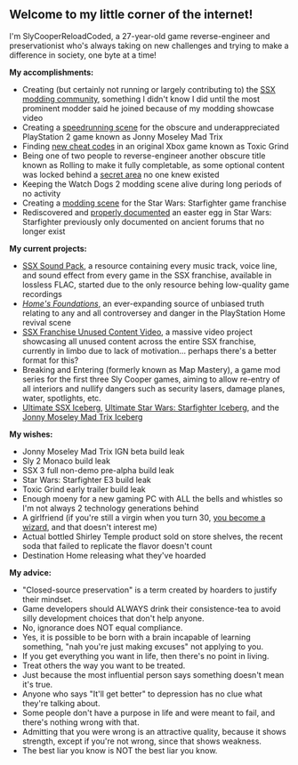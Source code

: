 ## Welcome to my little corner of the internet!

I'm SlyCooperReloadCoded, a 27-year-old game reverse-engineer and preservationist who's always taking on new challenges and trying to make a difference in society, one byte at a time!

**My accomplishments:**

- Creating (but certainly not running or largely contributing to) the [SSX modding community](https://discord.gg/Qkn3NPKZGu
), something I didn't know I did until the most prominent modder said he joined because of my modding showcase video
- Creating a [speedrunning scene](https://discord.gg/aHA8DTyuNZ) for the obscure and underappreciated PlayStation 2 game known as Jonny Moseley Mad Trix
- Finding [new cheat codes](https://youtu.be/9EXoN8oh_4Y?t=1151) in an original Xbox game known as Toxic Grind
- Being one of two people to reverse-engineer another obscure title known as Rolling to make it fully completable, as some optional content was locked behind a [secret area](https://www.youtube.com/watch?v=Ogu1ha7FNBY) no one knew existed
- Keeping the Watch Dogs 2 modding scene alive during long periods of no activity
- Creating a [modding scene](https://discord.gg/vCwqfSzrr9) for the Star Wars: Starfighter game franchise
- Rediscovered and [properly documented](https://www.youtube.com/watch?v=RSXAPz7SmIs) an easter egg in Star Wars: Starfighter previously only documented on ancient forums that no longer exist

**My current projects:**

- [SSX Sound Pack](https://gist.github.com/SlyCooperReloadCoded/b89a1e4ae346c75ffba0e92b608b9f01), a resource containing every music track, voice line, and sound effect from every game in the SSX franchise, available in lossless FLAC, started due to the only resource behing low-quality game recordings
- *[Home's Foundations](https://gist.github.com/SlyCooperReloadCoded/6fcf2b07e9fce62aeedd0bd8b2bd1df9)*, an ever-expanding source of unbiased truth relating to any and all controversey and danger in the PlayStation Home revival scene
- [SSX Franchise Unused Content Video](https://www.youtube.com/watch?v=_bt_NIiDekg), a massive video project showcasing all unused content across the entire SSX franchise, currently in limbo due to lack of motivation... perhaps there's a better format for this?
- Breaking and Entering (formerly known as Map Mastery), a game mod series for the first three Sly Cooper games, aiming to allow re-entry of all interiors and nullify dangers such as security lasers, damage planes, water, spotlights, etc.
- [Ultimate SSX Iceberg](https://icebergcharts.com/i/Ultimate_SSX), [Ultimate Star Wars: Starfighter Iceberg](https://icebergcharts.com/i/Ultimate_Star_Wars_Starfighter), and the [Jonny Moseley Mad Trix Iceberg](https://icebergcharts.com/i/Jonny_Moseley_Mad_Trix)

**My wishes:**

- Jonny Moseley Mad Trix IGN beta build leak
- Sly 2 Monaco build leak
- SSX 3 full non-demo pre-alpha build leak
- Star Wars: Starfighter E3 build leak
- Toxic Grind early trailer build leak
- Enough moeny for a new gaming PC with ALL the bells and whistles so I'm not always 2 technology generations behind
- A girlfriend (if you're still a virgin when you turn 30, [you become a wizard](https://youtu.be/qRWgfbCm5ho?t=95), and that doesn't interest me)
- Actual bottled Shirley Temple product sold on store shelves, the recent soda that failed to replicate the flavor doesn't count
- Destination Home releasing what they've hoarded

**My advice:**

- "Closed-source preservation" is a term created by hoarders to justify their mindset.
- Game developers should ALWAYS drink their consistence-tea to avoid silly development choices that don't help anyone.
- No, ignorance does NOT equal compliance.
- Yes, it is possible to be born with a brain incapable of learning something, "nah you're just making excuses" not applying to you.
- If you get everything you want in life, then there's no point in living.
- Treat others the way you want to be treated.
- Just because the most influential person says something doesn't mean it's true.
- Anyone who says "It'll get better" to depression has no clue what they're talking about.
- Some people don't have a purpose in life and were meant to fail, and there's nothing wrong with that.
- Admitting that you were wrong is an attractive quality, because it shows strength, except if you're not wrong, since that shows weakness.
- The best liar you know is NOT the best liar you know.

